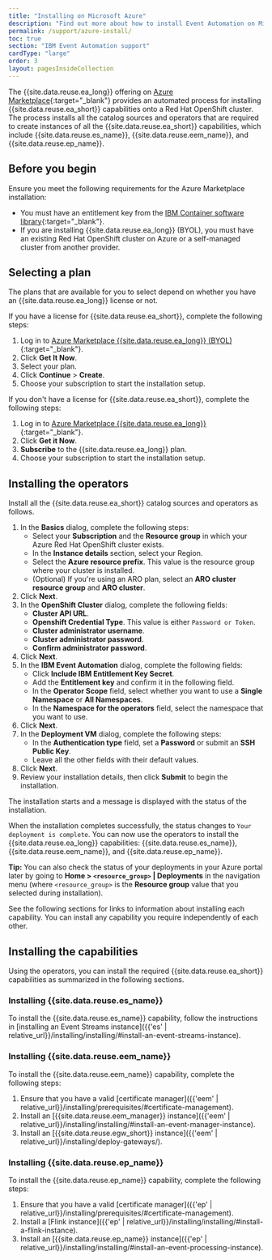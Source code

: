 ```yaml
---
title: "Installing on Microsoft Azure"
description: "Find out more about how to install Event Automation on Microsoft Azure."
permalink: /support/azure-install/
toc: true
section: "IBM Event Automation support"
cardType: "large"
order: 3
layout: pagesInsideCollection
---
```


The {{site.data.reuse.ea_long}} offering on [Azure Marketplace](https://azuremarketplace.microsoft.com/){:target="_blank"} provides an automated process for installing {{site.data.reuse.ea_short}} capabilities onto a Red Hat OpenShift cluster. The process installs all the catalog sources and operators that are required to create instances of all the {{site.data.reuse.ea_short}} capabilities, which include {{site.data.reuse.es_name}}, {{site.data.reuse.eem_name}}, and {{site.data.reuse.ep_name}}.
 
## Before you begin

Ensure you meet the following requirements for the Azure Marketplace installation:

- You must have an entitlement key from the [IBM Container software library](https://myibm.ibm.com/products-services/containerlibrary){:target="_blank"}.
- If you are installing {{site.data.reuse.ea_long}} (BYOL), you must have an existing Red Hat OpenShift cluster on Azure or a self-managed cluster from another provider.

## Selecting a plan

The plans that are available for you to select depend on whether you have an {{site.data.reuse.ea_long}} license or not. 

If you have a license for {{site.data.reuse.ea_short}}, complete the following steps:
1. Log in to [Azure Marketplace {{site.data.reuse.ea_long}} (BYOL)](https://azuremarketplace.microsoft.com/en-us/marketplace/apps/ibm-usa-ny-armonk-hq-6275750-ibmcloud-asperia.ibm-event-automation-byol?tab=Overview){:target="_blank"}.
1. Click **Get It Now**.
1. Select your plan.
1. Click **Continue** > **Create**.
1. Choose your subscription to start the installation setup.

If you don't have a license for {{site.data.reuse.ea_short}}, complete the following steps:
1. Log in to [Azure Marketplace {{site.data.reuse.ea_long}}](https://azuremarketplace.microsoft.com/en-us/marketplace/apps/ibm-usa-ny-armonk-hq-6275750-ibmcloud-asperia.ibm-event-automation?tab=Overview){:target="_blank"}.
1. Click **Get it Now**. 
1. **Subscribe** to the {{site.data.reuse.ea_long}} plan.
1. Choose your subscription to start the installation setup.

## Installing the operators

Install all the {{site.data.reuse.ea_short}} catalog sources and operators as follows.

1. In the **Basics** dialog, complete the following steps:
    - Select your **Subscription** and the **Resource group** in which your Azure Red Hat OpenShift cluster exists.
    - In the **Instance details** section, select your Region.
    - Select the **Azure resource prefix**. This value is the resource group where your cluster is installed.
    - (Optional) If you're using an ARO plan, select an **ARO cluster resource group** and **ARO cluster**. 
1. Click **Next**.
1. In the **OpenShift Cluster** dialog, complete the following fields:
    - **Cluster API URL**.
    - **Openshift Credential Type**. This value is either `Password or Token`.
    - **Cluster administrator username**.
    - **Cluster administrator password**. 
    - **Confirm administrator password**.
1. Click **Next**.
1. In the **IBM Event Automation** dialog, complete the following fields:
    - Click **Include IBM Entitlement Key Secret**.
    - Add the **Entitlement key** and confirm it in the following field.
    - In the **Operator Scope** field, select whether you want to use a **Single Namespace** or **All Namespaces**. 
    - In the **Namespace for the operators** field, select the namespace that you want to use.
1. Click **Next**.
1. In the **Deployment VM** dialog, complete the following steps:
    - In the **Authentication type** field, set a **Password** or submit an **SSH Public Key**.
    - Leave all the other fields with their default values.
1. Click **Next**.
1. Review your installation details, then click **Submit** to begin the installation.

The installation starts and a message is displayed with the status of the installation.

When the installation completes successfully, the status changes to `Your deployment is complete`. You can now use the operators to install the {{site.data.reuse.ea_long}} capabilities: {{site.data.reuse.es_name}}, {{site.data.reuse.eem_name}}, and {{site.data.reuse.ep_name}}. 

**Tip:** You can also check the status of your deployments in your Azure portal later by going to **Home > `<resource_group>` \| Deployments** in the navigation menu (where `<resource_group>` is the **Resource group** value that you selected during installation).

See the following sections for links to information about installing each capability. You can install any capability you require independently of each other.

## Installing the capabilities

Using the operators, you can install the required {{site.data.reuse.ea_short}} capabilities as summarized in the following sections.

### Installing {{site.data.reuse.es_name}}

To install the {{site.data.reuse.es_name}} capability, follow the instructions in [installing an Event Streams instance]({{'es' | relative_url}}/installing/installing/#install-an-event-streams-instance).


### Installing {{site.data.reuse.eem_name}}

To install the {{site.data.reuse.eem_name}} capability, complete the following steps:

1. Ensure that you have a valid [certificate manager]({{'eem' | relative_url}}/installing/prerequisites/#certificate-management).
1. Install an [{{site.data.reuse.eem_manager}} instance]({{'eem' | relative_url}}/installing/installing/#install-an-event-manager-instance).
1. Install an [{{site.data.reuse.egw_short}} instance]({{'eem' | relative_url}}/installing/deploy-gateways/).

### Installing {{site.data.reuse.ep_name}}

To install the {{site.data.reuse.ep_name}} capability, complete the following steps:

1. Ensure that you have a valid [certificate manager]({{'ep' | relative_url}}/installing/prerequisites/#certificate-management).
1. Install a [Flink instance]({{'ep' | relative_url}}/installing/installing/#install-a-flink-instance).
1. Install an [{{site.data.reuse.ep_name}} instance]({{'ep' | relative_url}}/installing/installing/#install-an-event-processing-instance).